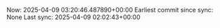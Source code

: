 Now: 2025-04-09 03:20:46.487890+00:00 Earliest commit since sync: None Last sync: 2025-04-09 02:02:43+00:00
